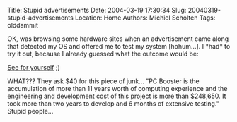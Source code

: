 Title: Stupid advertisements
Date: 2004-03-19 17:30:34
Slug: 20040319-stupid-advertisements
Location: Home
Authors: Michiel Scholten
Tags: olddammit

<p>OK, was browsing some hardware sites when an advertisement came along that detected my OS and offered me to test my system [hohum...]. I *had* to try it out, because I already guessed what the outcome would be:</p>
<p><a href="/images/screenies/linux/20040319_hadtotryitout.png">See for yourself</a> ;)</p>
<p>WHAT??? They ask $40 for this piece of junk... "PC Booster is the accumulation of more than 11 years worth of computing experience and the engineering and development cost of this project is more than $248,650. It took more than two years to develop and 6 months of extensive testing." Stupid people...</p>